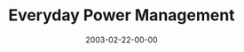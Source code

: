 ---
layout: message
category: message
series: "Everyday Enron"
title: "Everyday Power Management"
date: 2003-02-22-00-00
message_id: 241
audio: "http://s3.amazonaws.com/crossroads-media/media/legacy/mp3/02_02-23-93_Everyday_Power-Management.mp3"
audio-duration: "38:44"
flag: "N"
---